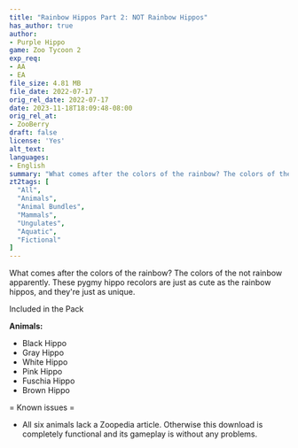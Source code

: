 ```yaml
---
title: "Rainbow Hippos Part 2: NOT Rainbow Hippos"
has_author: true
author: 
- Purple Hippo
game: Zoo Tycoon 2
exp_req:
- AA
- EA
file_size: 4.81 MB
file_date: 2022-07-17
orig_rel_date: 2022-07-17
date: 2023-11-18T18:09:48-08:00
orig_rel_at: 
- ZooBerry
draft: false
license: 'Yes'
alt_text: 
languages: 
- English
summary: "What comes after the colors of the rainbow? The colors of the not rainbow apparently."
zt2tags: [
  "All",
  "Animals",
  "Animal Bundles",
  "Mammals",
  "Ungulates",
  "Aquatic",
  "Fictional"
]
---
```

What comes after the colors of the rainbow? The colors of the not rainbow apparently. These pygmy hippo recolors are just as cute as the rainbow hippos, and they're just as unique.

 Included in the Pack 

**Animals:**
- Black Hippo
- Gray Hippo
- White Hippo
- Pink Hippo
- Fuschia Hippo
- Brown Hippo

= Known issues =

- All six animals lack a Zoopedia article. Otherwise this download is completely functional and its gameplay is without any problems.